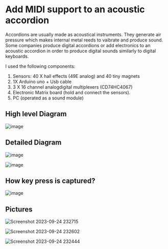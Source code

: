 # Add MIDI support to an acoustic accordion

Accordions are usually made as acoustical instruments. They generate air pressure which makes internal metal reeds to vaibrate and produce sound. Some companies produce digital accordions or add electronics to an acoustic accordion in order to produce digital sounds similarly to digital keyboards. 

I used the following components:

1. Sensors: 40 X hall effects (49E analog) and 40 tiny magnets
2. 1X Arduino uno + Usb cable
3. 3 X 16 channel analogdigital multiplexers (CD74HC4067)  
4. Electronic Matrix board (hold and connect the sensors).
5. PC (operated as a sound module)

## High level Diagram
![image](https://github.com/AdamLauz/midi-accordion-arduino/assets/2620814/d865fcbd-199e-4894-ba15-5409a9702363)

## Detailed Diagram
![image](https://github.com/AdamLauz/midi-accordion-arduino/assets/2620814/e240dba7-c56c-4c04-926d-645c288f62e6)

![image](https://github.com/AdamLauz/midi-accordion-arduino/assets/2620814/bd13a7b5-b2c5-4770-aa57-bf71b5b0081e)

## How key press is captured?
![image](https://github.com/AdamLauz/midi-accordion-arduino/assets/2620814/ef4312c2-cfd3-40a3-ba5d-7bec7b19ba32)


## Pictures
![Screenshot 2023-09-24 232715](https://github.com/AdamLauz/midi-accordion-arduino/assets/2620814/6fc6f0f1-ede1-47ce-afe4-ec00670c1c9f)

![Screenshot 2023-09-24 232602](https://github.com/AdamLauz/midi-accordion-arduino/assets/2620814/3cbc1a69-f123-491e-ab92-fc65c2d3a5c7)

![Screenshot 2023-09-24 232444](https://github.com/AdamLauz/midi-accordion-arduino/assets/2620814/d6f23090-eaee-47b7-9529-96ccfbc28c76)


